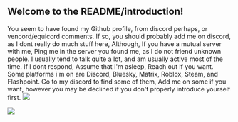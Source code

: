 ## Welcome to the README/introduction!
You seem to have found my Github profile, from discord perhaps, or vencord/equicord comments.
If so, you should probably add me on discord, as I dont really do much stuff here, Although, If you have a mutual server with me,
Ping me in the server you found me, as I do not friend unknown people.
I usually tend to talk quite a lot, and am usually active most of the time.
If I dont respond, Assume that I'm asleep, Reach out if you want.
Some platforms i'm on are Discord, Bluesky, Matrix, Roblox, Steam, and Flashpoint.
Go to my discord to find some of them, Add me on some if you want, however you may be declined if you don't properly introduce yourself first.
![](https://komarev.com/ghpvc/?username=MaxwellTheGoober)  

<a href="https://discord.com/users/744538964622573618"><img src="https://discord.c99.nl/widget/theme-4/744538964622573618.png" /></a>
